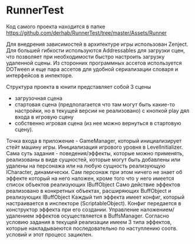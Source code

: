# RunnerTest

Код самого проекта находится в папке https://github.com/derhab/RunnerTest/tree/master/Assets/Runner

Для внедрения зависимостей в архитектуре игры использован Zenject.
Для большей гибкости используются Addressables для загрузки сцен, что позволяет при необходимости быстро настроить загрузку удаленной сцены.
Из сторонних программных ассетов используется DOTween и еще пара ассетов для удобной сериализации словаря и интерфейсов в инпекторе.

Структура проекта в юнити представляет собой 3 сцены
- загрузочная сцена
- стартовая сцена (предполагается что там могут быть какие-то настройки, но в текущей версии не реализовано) с кнопкой play дял входа в игровую сцену
- собственно игровая сцена (из нее можно вернуться в стартовую сцену).

Точка входа в приложение - GameManager, который инициализирует стейт машину игры.
Инициализация игрового уровня в LevelInitializer.
Сама суть задания - поведения/эффекты, которые можно применять, реализованы в виде сущностей, которые могут быть добавлены или удалены на персонажа 
или на любую сущность реализующую ICharacter, динамически.
Сам персонаж при этом ничего не знает об эффекте который на него наложен, кроме того что у него имеется список объектов реализующих IBuffObject
Само действие эффектов реализовано в конкретных объектах, расширяющих BuffObject и реализующих IBuffObject
Каждый тип эффекта имеет конфиг, который настраивается в инспекторе (ScriptableObject). Конфиг передается в конструктор эффекта при его создании.
Управление наложением/удалением эффектов осуществляется в BuffsManager. 
Согласно условию задания в текущей реализации имеем 3 типа эффектов, которые накладываеются последовательно по наступлению соотв. условий и этот процесс зациклен.
